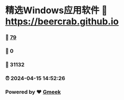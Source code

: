 # 精选Windows应用软件 :link: https://beercrab.github.io 
### :page_facing_up: [79](https://beercrab.github.io/tag.html) 
### :speech_balloon: 0 
### :hibiscus: 31132 
### :alarm_clock: 2024-04-15 14:52:26 
### Powered by :heart: [Gmeek](https://github.com/Meekdai/Gmeek)

